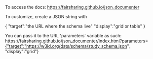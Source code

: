 To access the docs: https://fairsharing.github.io/json_documenter

To customize, create a JSON string with

{
    "target":"the URL where the schema live"
    "display":"grid or table"
}

You can pass it to the URL 'parameters' variable as such:
https://fairsharing.github.io/json_documenter/index.html?parameters={"target":"https://w3id.org/dats/schema/study_schema.json", "display":"grid"}